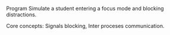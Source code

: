 Program Simulate a student entering a focus mode and blocking distractions.

Core concepts: Signals blocking, Inter proceses communication.
